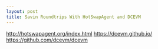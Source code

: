 ```yaml
---
layout: post
title: Savin Roundtrips With HotSwapAgent and DCEVM
---
```


http://hotswapagent.org/index.html
https://dcevm.github.io/
https://github.com/dcevm/dcevm

